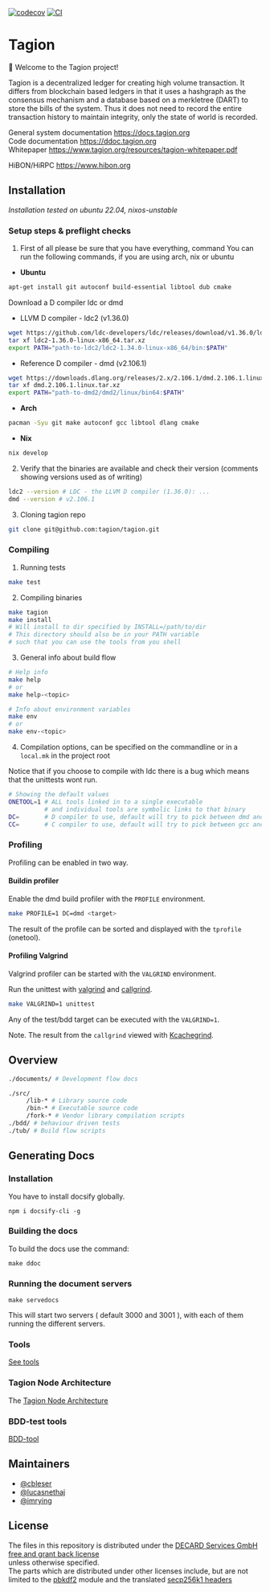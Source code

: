 [![codecov](https://codecov.io/gh/tagion/tagion/branch/current/graph/badge.svg?token=TM12EX8GSB)](https://codecov.io/gh/tagion/tagion)
[![CI](https://github.com/tagion/tagion/actions/workflows/main.yml/badge.svg?branch=current)](https://github.com/tagion/tagion/actions/workflows/main.yml)

# Tagion

👋 Welcome to the Tagion project! 

Tagion is a decentralized ledger for creating high volume transaction.
It differs from blockchain based ledgers in that it uses a hashgraph as the consensus mechanism and a database based on a merkletree (DART) to store the bills of the system.
Thus it does not need to record the entire transaction history to maintain integrity, only the state of world is recorded.

General system documentation https://docs.tagion.org  
Code documentation https://ddoc.tagion.org  
Whitepaper https://www.tagion.org/resources/tagion-whitepaper.pdf  

HiBON/HiRPC https://www.hibon.org

## Installation
*Installation tested on ubuntu 22.04, nixos-unstable*

### Setup steps & preflight checks

1. First of all please be sure that you have everything, command
You can run the following commands, if you are using arch, nix or ubuntu
    
- **Ubuntu**

```bash
apt-get install git autoconf build-essential libtool dub cmake
```
Download a D compiler ldc or dmd

- LLVM D compiler - ldc2 (v1.36.0)
```bash
wget https://github.com/ldc-developers/ldc/releases/download/v1.36.0/ldc2-1.36.0-linux-x86_64.tar.xz
tar xf ldc2-1.36.0-linux-x86_64.tar.xz
export PATH="path-to-ldc2/ldc2-1.34.0-linux-x86_64/bin:$PATH"
```
        
- Reference D compiler - dmd (v2.106.1)
```bash
wget https://downloads.dlang.org/releases/2.x/2.106.1/dmd.2.106.1.linux.tar.xz
tar xf dmd.2.106.1.linux.tar.xz
export PATH="path-to-dmd2/dmd2/linux/bin64:$PATH"
```

- **Arch**

```bash
pacman -Syu git make autoconf gcc libtool dlang cmake
```

- **Nix**

```bash
nix develop
```

2. Verify that the binaries are available and check their version (comments showing versions used as of writing)
    
```bash
ldc2 --version # LDC - the LLVM D compiler (1.36.0): ...
dmd --version # v2.106.1
```

3. Cloning tagion repo

```bash
git clone git@github.com:tagion/tagion.git
```

### Compiling

1. Running tests

```bash
make test
```

2. Compiling binaries

```bash
make tagion
make install
# Will install to dir specified by INSTALL=/path/to/dir
# This directory should also be in your PATH variable
# such that you can use the tools from you shell
```

3. General info about build flow

```bash
# Help info
make help
# or
make help-<topic>

# Info about environment variables
make env
# or
make env-<topic>
```

4. Compilation options, can be specified on the commandline or in a `local.mk` in the project root

Notice that if you choose to compile with ldc there is a bug which means that the unittests wont run.

```bash
# Showing the default values
ONETOOL=1 # ALL tools linked in to a single executable
          # and individual tools are symbolic links to that binary
DC=       # D compiler to use, default will try to pick between dmd and ldc2
CC=       # C compiler to use, default will try to pick between gcc and clang
```

### Profiling 

Profiling can be enabled in two way.

#### Buildin profiler
Enable the dmd build profiler with the `PROFILE` environment.
```bash
make PROFILE=1 DC=dmd <target>
```
The result of the profile can be sorted and displayed with the `tprofile` (onetool).


#### Profiling Valgrind
Valgrind profiler can be started with the `VALGRIND` environment.

Run the unittest with [valgrind](https://valgrind.org) and [callgrind](https://valgrind.org/docs/manual/cl-manual.html).
```bash
make VALGRIND=1 unittest
```
Any of the test/bdd target can be executed with the `VALGRIND=1`.

Note. The result from the `callgrind` viewed with [Kcachegrind](https://kcachegrind.github.io/html/Home.html).


## Overview

```bash
./documents/ # Development flow docs

./src/
     /lib-* # Library source code
     /bin-* # Executable source code
     /fork-* # Vendor library compilation scripts
./bdd/ # behaviour driven tests
./tub/ # Build flow scripts
```

## Generating Docs
### Installation
You have to install docsify globally.
```
npm i docsify-cli -g
```
### Building the docs
To build the docs use the command:

```
make ddoc
```

### Running the document servers

```
make servedocs
```

This will start two servers ( default 3000 and 3001 ), with each of them running the different servers.
### Tools 
[See tools](src/bin-tools/tagion/tools/README.md)

### Tagion Node Architecture
The [Tagion Node Architecture](https://docs.tagion.org)

### BDD-test tools
[BDD-tool](src/bin-collider/tagion/tools/README.md)


## Maintainers

- [@cbleser](https://github.com/cbleser)
- [@lucasnethaj](https://github.com/lucasnethaj)
- [@imrying](https://github.com/imrying)

## License
The files in this repository is distributed under the [DECARD Services GmbH free and grant back license](LICENSE.md)  
unless otherwise specified.  
The parts which are distributed under other licenses include, but are not limited to the 
[pbkdf2](src/lib-crypto/tagion/crypto/pbkdf2.d) module and the translated [secp256k1 headers](src/lib-crypto/tagion/crypto/secp256k1/c/README.md)  

